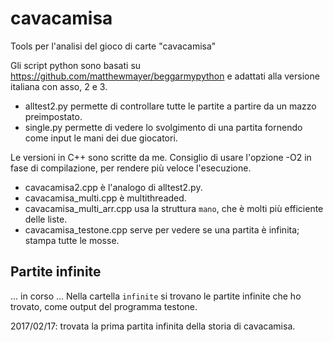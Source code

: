 # cavacamisa
Tools per l'analisi del gioco di carte "cavacamisa"

Gli script python sono basati su https://github.com/matthewmayer/beggarmypython e adattati alla versione italiana con asso, 2 e 3.
* alltest2.py permette di controllare tutte le partite a partire da un mazzo preimpostato.
* single.py permette di vedere lo svolgimento di una partita fornendo come input le mani dei due giocatori.

Le versioni in C++ sono scritte da me.
Consiglio di usare l'opzione -O2 in fase di compilazione, per rendere più veloce l'esecuzione.
* cavacamisa2.cpp è l'analogo di alltest2.py.
* cavacamisa_multi.cpp è multithreaded.
* cavacamisa_multi_arr.cpp usa la struttura `mano`, che è molti più efficiente delle liste.
* cavacamisa_testone.cpp serve per vedere se una partita è infinita; stampa tutte le mosse.

## Partite infinite
... in corso ...
Nella cartella `infinite` si trovano le partite infinite che ho trovato, come output del programma testone.

2017/02/17: trovata la prima partita infinita della storia di cavacamisa.

